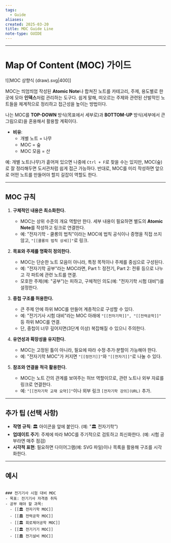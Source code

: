 ```yaml
---
tags:
  - Guide
aliases: 
created: 2025-03-20
title: MOC Guide Line
note-type: GUIDE
---
```


---

# Map Of Content (MOC) 가이드

![[MOC 상향식 (draw).svg|400]]

MOC는 띄엄띄엄 작성된 **Atomic Note**나 합쳐진 노트를 카테고리, 주제, 용도별로 한 곳에 모아 **인덱스**처럼 관리하는 도구다. 쉽게 말해, 떠오르는 주제와 관련된 산발적인 노트들을 체계적으로 정리하고 접근성을 높이는 방법이다.

나는 MOC를 **TOP-DOWN** 방식(목표에서 세부로)과 **BOTTOM-UP** 방식(세부에서 큰 그림으로)을 혼용해서 활용할 계획이다.

- **비유**:
  - 개별 노트 = 나무
  - MOC = 숲
  - MOC 모음 = 산

예: 개별 노트(나무)가 흩어져 있으면 나중에 `Ctrl + F`로 찾을 수는 있지만, MOC(숲)로 잘 정리해두면 도서관처럼 쉽게 접근 가능하다. 반대로, MOC를 미리 작성하면 앞으로 어떤 노트를 만들어야 할지 길잡이 역할도 한다.

---

## MOC 규칙

1. **구체적인 내용은 최소화한다.**
   - MOC는 상위 수준의 개요 역할만 한다. 세부 내용이 필요하면 별도의 **Atomic Note**를 작성하고 링크로 연결한다.
   - 예: "전자기학 - 쿨롱의 법칙"이라는 MOC에 법칙 공식이나 증명을 직접 쓰지 않고, `"[[쿨롱의 법칙 상세]]"`로 링크.

2. **목표와 주제를 명확히 정의한다.**
   - MOC는 단순한 노트 모음이 아니라, 특정 목적이나 주제를 중심으로 구성된다.
   - 예: "전자기학 공부"라는 MOC라면, Part 1: 정전기, Part 2: 전류 등으로 나누고 각 파트에 관련 노트를 연결.
   - 모호한 주제(예: "공부")는 피하고, 구체적인 의도(예: "전자기학 시험 대비")를 설정한다.

3. **중첩 구조를 허용한다.**
   - 큰 주제 안에 하위 MOC를 만들어 계층적으로 구성할 수 있다.
   - 예: "전기기사 시험 대비"라는 MOC 아래에 `"[[전자기학]]", "[[전력공학]]"` 등 하위 MOC를 연결.
   - 단, 중첩이 너무 깊어지면(3단계 이상) 복잡해질 수 있으니 주의한다.

4. **유연성과 확장성을 유지한다.**
   - MOC는 고정된 틀이 아니라, 필요에 따라 수정·추가·분할이 가능해야 한다.
   - 예: "전자기학 MOC"가 커지면 `"[[정전기]]"`와 `"[[전자기]]"`로 나눌 수 있다.

5. **참조와 연결을 적극 활용한다.**
   - MOC는 노트 간의 관계를 보여주는 허브 역할이므로, 관련 노트나 외부 자료를 링크로 연결한다.
   - 예: `"[[전자기학 교재 요약]]"`이나 외부 링크 `[전자기학 강의](URL)` 추가.

---

## 추가 팁 (선택 사항)

- **작명 규칙**: 🏛️ 아이콘을 앞에 붙인다. (예: "🏛️ 전자기학")
- **업데이트 주기**: 주제에 따라 MOC를 주기적으로 검토하고 최신화한다. (예: 시험 공부라면 매주 점검)
- **시각적 표현**: 필요하면 다이어그램(예: SVG 파일)이나 목록을 활용해 구조를 시각화한다.

---

## 예시

```text

### 전기기사 시험 대비 MOC
- 목표: 전기기사 자격증 취득
- 공부 해야 할 과목:
  - [[🏛️ 전자기학 MOC]]
  - [[🏛️ 전력공학 MOC]]
  - [[🏛️ 회로제어공학 MOC]]
  - [[🏛️ 전기기기 MOC]]
  - [[🏛️ 전기설비 MOC]]
```
